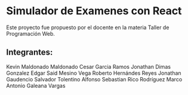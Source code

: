 # Simulador de Examenes con React
Este proyecto fue propuesto por el docente en la materia Taller de Programación Web.

## Integrantes:
Kevin Maldonado Maldonado
Cesar Garcia Ramos
Jonathan Dimas Gonzalez
Edgar Said Mesino Vega
Roberto Hernándes Reyes
Jonathan Gaudencio Salvador Tolentino
Alfonso Sebastian Rico Rodríguez
Marco Antonio Galeana Vargas


